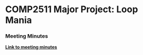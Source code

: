 # COMP2511 Major Project: Loop Mania
### Meeting Minutes

[**Link to meeting minutes**](https://docs.google.com/document/d/17-DhMPuXvFlwnrWyYo-j2AaCTcbehK1YLvJrHI93hs8/edit?usp=sharing)